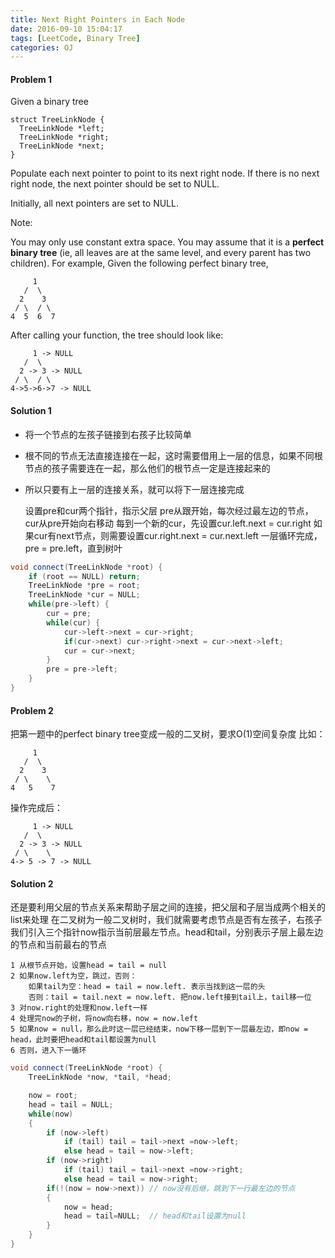 ```yaml
---
title: Next Right Pointers in Each Node
date: 2016-09-10 15:04:17
tags: [LeetCode, Binary Tree]
categories: OJ
---
```


#### Problem 1
Given a binary tree

    struct TreeLinkNode {
      TreeLinkNode *left;
      TreeLinkNode *right;
      TreeLinkNode *next;
    }
Populate each next pointer to point to its next right node. If there is no next right node, the next pointer should be set to NULL.

Initially, all next pointers are set to NULL.

Note:

You may only use constant extra space.
You may assume that it is a <b>perfect binary tree</b> (ie, all leaves are at the same level, and every parent has two children).
For example,
Given the following perfect binary tree,

         1
       /  \
      2    3
     / \  / \
    4  5  6  7
After calling your function, the tree should look like:

         1 -> NULL
       /  \
      2 -> 3 -> NULL
     / \  / \
    4->5->6->7 -> NULL

#### Solution 1
- 将一个节点的左孩子链接到右孩子比较简单
- 根不同的节点无法直接连接在一起，这时需要借用上一层的信息，如果不同根节点的孩子需要连在一起，那么他们的根节点一定是连接起来的
- 所以只要有上一层的连接关系，就可以将下一层连接完成


    设置pre和cur两个指针，指示父层
    pre从跟开始，每次经过最左边的节点，cur从pre开始向右移动
    每到一个新的cur，先设置cur.left.next = cur.right
    如果cur有next节点，则需要设置cur.right.next = cur.next.left
    一层循环完成，pre = pre.left，直到树叶

```java
void connect(TreeLinkNode *root) {
    if (root == NULL) return;
    TreeLinkNode *pre = root;
    TreeLinkNode *cur = NULL;
    while(pre->left) {
        cur = pre;
        while(cur) {
            cur->left->next = cur->right;
            if(cur->next) cur->right->next = cur->next->left;
            cur = cur->next;
        }
        pre = pre->left;
    }
}
```

#### Problem 2
把第一题中的perfect binary tree变成一般的二叉树，要求O(1)空间复杂度
比如：

         1
       /  \
      2    3
     / \    \
    4   5    7
操作完成后：

         1 -> NULL
       /  \
      2 -> 3 -> NULL
     / \    \
    4-> 5 -> 7 -> NULL
#### Solution 2
还是要利用父层的节点关系来帮助子层之间的连接，把父层和子层当成两个相关的list来处理
在二叉树为一般二叉树时，我们就需要考虑节点是否有左孩子，右孩子
我们引入三个指针now指示当前层最左节点。head和tail，分别表示子层上最左边的节点和当前最右的节点

	1 从根节点开始，设置head = tail = null
    2 如果now.left为空，跳过，否则：
        如果tail为空：head = tail = now.left. 表示当找到这一层的头
        否则：tail = tail.next = now.left. 把now.left接到tail上，tail移一位
    3 对now.right的处理和now.left一样
    4 处理完now的子树，将now向右移，now = now.left
    5 如果now = null，那么此时这一层已经结束，now下移一层到下一层最左边，即now = head，此时要把head和tail都设置为null
    6 否则，进入下一循环


```java
void connect(TreeLinkNode *root) {
    TreeLinkNode *now, *tail, *head;

    now = root;
    head = tail = NULL;
    while(now)
    {
        if (now->left)
            if (tail) tail = tail->next =now->left;
            else head = tail = now->left;
        if (now->right)
            if (tail) tail = tail->next =now->right;
            else head = tail = now->right;
        if(!(now = now->next)) // now没有后继，跳到下一行最左边的节点
        {
            now = head;
            head = tail=NULL;  // head和tail设置为null
        }
    }
}
```